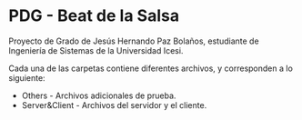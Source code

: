 # PDG - Beat de la Salsa
Proyecto de Grado de Jesús Hernando Paz Bolaños, estudiante de Ingeniería de Sistemas de la Universidad Icesi.

Cada una de las carpetas contiene diferentes archivos, y corresponden a lo siguiente:

* Others - Archivos adicionales de prueba.
* Server&Client - Archivos del servidor y el cliente.
